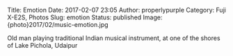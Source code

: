 Title: Emotion
Date: 2017-02-07 23:05
Author: properlypurple
Category: Fuji X-E2S, Photos
Slug: emotion
Status: published
Image: {photo}2017/02/music-emotion.jpg

Old man playing traditional Indian musical instrument, at one of the shores of Lake Pichola, Udaipur
